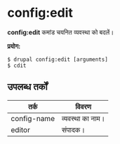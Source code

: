 # config:edit
**config:edit** कमांड चयनित व्यवस्था को बदलें।

**प्रयोग:**
```
$ drupal config:edit [arguments] 
$ cdit  
```

## उपलब्ध तर्कों
तर्क | विवरण
---------|-------------
config-name | व्यवस्था का नाम।
editor | संपादक।
